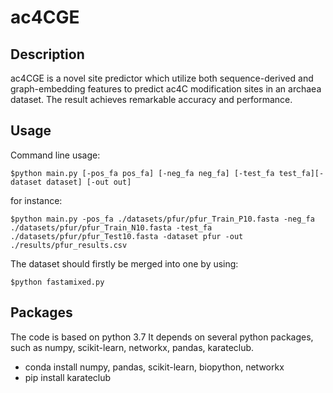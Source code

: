 # ac4CGE
## Description
ac4CGE is a novel site predictor which utilize both sequence-derived and graph-embedding features to predict ac4C modification sites in an archaea dataset. The result achieves remarkable accuracy and performance. 

## Usage

Command line usage:
```
$python main.py [-pos_fa pos_fa] [-neg_fa neg_fa] [-test_fa test_fa][-dataset dataset] [-out out]
```
for instance:
```
$python main.py -pos_fa ./datasets/pfur/pfur_Train_P10.fasta -neg_fa ./datasets/pfur/pfur_Train_N10.fasta -test_fa ./datasets/pfur/pfur_Test10.fasta -dataset pfur -out ./results/pfur_results.csv
```
The dataset should firstly be merged into one by using:
```
$python fastamixed.py
```
## Packages
The code is based on python 3.7 It depends on several python packages, such as numpy, scikit-learn, networkx, pandas, karateclub.
* conda install numpy, pandas, scikit-learn, biopython, networkx
* pip install karateclub
